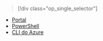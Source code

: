 > [!div class="op_single_selector"]
- [Portal](../articles/virtual-network/virtual-network-manage-nsg-arm-portal.md)
- [PowerShell](../articles/virtual-network/virtual-network-manage-nsg-arm-ps.md)
- [CLI do Azure](../articles/virtual-network/virtual-network-manage-nsg-arm-cli.md)

<!--HONumber=Jan17_HO3-->



